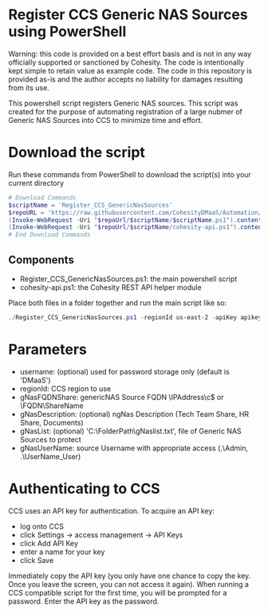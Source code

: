 # Register CCS Generic NAS Sources using PowerShell
Warning: this code is provided on a best effort basis and is not in any way officially supported or sanctioned by Cohesity. The code is intentionally kept simple to retain value as example code. The code in this repository is provided as-is and the author accepts no liability for damages resulting from its use.

This powershell script registers Generic NAS sources. This script was created for the purpose of automating registration of a large nubmer of Generic NAS Sources into CCS to minimize time and effort. 

# Download the script
Run these commands from PowerShell to download the script(s) into your current directory

```powershell
# Download Commands
$scriptName = 'Register_CCS_GenericNasSources' 
$repoURL = 'https://raw.githubusercontent.com/CohesityDMaaS/Automation/main'
(Invoke-WebRequest -Uri "$repoUrl/$scriptName/$scriptName.ps1").content | Out-File "$scriptName.ps1"; (Get-Content "$scriptName.ps1") | Set-Content "$scriptName.ps1"
(Invoke-WebRequest -Uri "$repoUrl/$scriptName/cohesity-api.ps1").content | Out-File cohesity-api.ps1; (Get-Content cohesity-api.ps1) | Set-Content cohesity-api.ps1
# End Download Commands
```

## Components
* Register_CCS_GenericNasSources.ps1: the main powershell script
* cohesity-api.ps1: the Cohesity REST API helper module

Place both files in a folder together and run the main script like so:

```powershell
./Register_CCS_GenericNasSources.ps1 -regionId us-east-2 -apiKey apikeyvalue -saasConn saasConnectorName -gNasUserName SMBUserName
```

# Parameters
- username: (optional) used for password storage only (default is 'DMaaS')
- regionId: CCS region to use
- gNasFQDNShare: genericNAS Source FQDN \\IPAddress\c$ or \\FQDN\ShareName
- gNasDescription: (optional) ngNas Description (Tech Team Share, HR Share, Documents)
- gNasList: (optional) 'C:\FolderPath\gNaslist.txt', file of Generic NAS Sources to protect
- gNasUserName: source Username with appropriate access (.\Admin, .\UserName_User)

# Authenticating to CCS

CCS uses an API key for authentication. To acquire an API key:

- log onto CCS
- click Settings -> access management -> API Keys
- click Add API Key
- enter a name for your key
- click Save

Immediately copy the API key (you only have one chance to copy the key. Once you leave the screen, you can not access it again). When running a CCS compatible script for the first time, you will be prompted for a password. Enter the API key as the password.
 